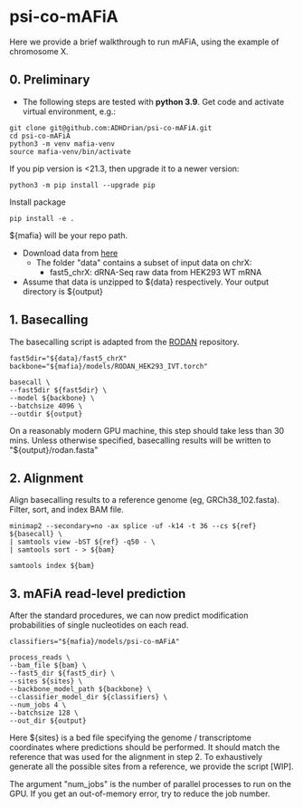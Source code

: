 # psi-co-mAFiA

Here we provide a brief walkthrough to run mAFiA, using the example of chromosome X.

## 0. Preliminary
- The following steps are tested with **python 3.9**.
  Get code and activate virtual environment, e.g.:
```
git clone git@github.com:ADHDrian/psi-co-mAFiA.git
cd psi-co-mAFiA
python3 -m venv mafia-venv
source mafia-venv/bin/activate
```
If you pip version is <21.3, then upgrade it to a newer version:
```
python3 -m pip install --upgrade pip
```
Install package
```
pip install -e .
```
${mafia} will be your repo path.
- Download data from [here](https://zenodo.org/record/8321727)
    - The folder "data" contains a subset of input data on chrX:
        - fast5_chrX: dRNA-Seq raw data from HEK293 WT mRNA
- Assume that data is unzipped to ${data} respectively. Your output directory is ${output}


## 1. Basecalling
The basecalling script is adapted from the [RODAN](https://github.com/biodlab/RODAN) repository.
```
fast5dir="${data}/fast5_chrX"
backbone="${mafia}/models/RODAN_HEK293_IVT.torch"

basecall \
--fast5dir ${fast5dir} \
--model ${backbone} \
--batchsize 4096 \
--outdir ${output}
```
On a reasonably modern GPU machine, this step should take less than 30 mins. Unless otherwise specified, basecalling results will be written to "${output}/rodan.fasta"

## 2. Alignment
Align basecalling results to a reference genome (eg, GRCh38_102.fasta). Filter, sort, and index BAM file.
```
minimap2 --secondary=no -ax splice -uf -k14 -t 36 --cs ${ref} ${basecall} \
| samtools view -bST ${ref} -q50 - \
| samtools sort - > ${bam}

samtools index ${bam}
```

## 3. mAFiA read-level prediction
After the standard procedures, we can now predict modification probabilities of single nucleotides on each read.
```
classifiers="${mafia}/models/psi-co-mAFiA"

process_reads \
--bam_file ${bam} \
--fast5_dir ${fast5_dir} \
--sites ${sites} \
--backbone_model_path ${backbone} \
--classifier_model_dir ${classifiers} \
--num_jobs 4 \
--batchsize 128 \
--out_dir ${output}
```
Here ${sites} is a bed file specifying the genome / transcriptome coordinates where predictions should be performed. It should match the reference that was used for the alignment in step 2. To exhaustively generate all the possible sites from a reference, we provide the script [WIP].

The argument "num_jobs" is the number of parallel processes to run on the GPU. If you get an out-of-memory error, try to reduce the job number.

